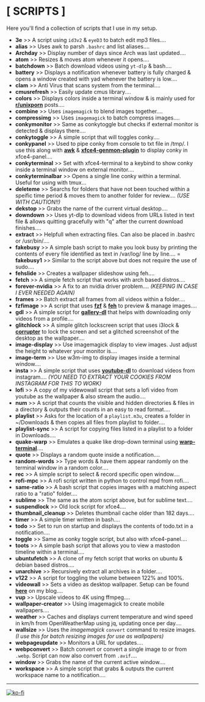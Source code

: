 # [ SCRIPTS ]

Here you'll find a collection of scripts that I use in my setup.

+ **3e** >> A script using `id3v2`  & `eyeD3` to batch edit mp3 files....
+ **alias** >> Uses awk to parsh `.bashrc` and list aliases....
+ **Archday** >> Display number of days since Arch was last updated....
+ **atom** >> Resizes & moves atom whenever it opens....
+ **batchdown** >> Batch download videos using `yt-dlp` & bash....
+ **battery** >> Displays a notification whenever battery is fully charged & opens a window created with yad whenever the battery is low....
+ **clam** >> Anti Virus that scans system from the terminal....
+ **cmusrefresh** >> Easily update cmus library....
+ **colors** >> Displays colors inside a terminal window & is mainly used for [**r/unixporn**](https://www.reddit.com/r/unixporn/) posts....
+ **combine** >> Uses `imagemagick` to blend images together....
+ **compressimg** >> Uses `imagemagick` to batch compress images....
+ **conkymonitor** >> Same as conkytoggle but checks if external monitor is detected & displays there....
+ **conkytoggle** >> A simple script that will toggles conky....
+ **conkypanel** >> Used to pipe conky from console to txt file in /tmp/. I use this along with [**awk**](https://linux.die.net/man/1/awk) & [**xfce4-genmon-plugin**](https://goodies.xfce.org/projects/panel-plugins/xfce4-genmon-plugin) to display conky in xfce4-panel....
+ **conkyterminal** >> Set with xfce4-terminal to a keybind to show conky inside a terminal window on external monitor....
+ **conkyterminalbar** >> Opens a single line conky within a terminal. Useful for using with tmux...
+ **deleteme** >> Searchs for folders that have not been touched within a speific time period & moves them to another folder for review.... *(USE WITH CAUTION!!)*
+ **dekstop** >> Grabs the name of the current virtual desktop....
+ **downdown** >> Uses yt-dlp to download videos from URLs listed in text file & allows quitting gracefully with "q" after the current download finishes....
+ **extract** >> Helpfull when extracting files. Can also be placed in .bashrc or /usr/bin/....
+ **fakebusy** >> A simple bash script to make you look busy by printing the contents of every file identified as text in /var/log/ line by line....
= **fakebusy1** >> Similar to the script above but does not require the use of sudo....
+ **fehslide** >> Creates a wallpaper slideshow using feh....
+ **fetch** >> A simple fetch script that works with arch based distros....
+ **forever-nvidia** >> A fix to an nvidia driver problem.... *(KEEPING IN CASE I EVER NEEDED AGAIN)*
+ **frames** >> Batch extract all frames from all videos within a folder....
+ **fzfimage** >> A script that uses **[fzf](https://github.com/junegunn/fzf)** & **[feh](https://feh.finalrewind.org/)** to preview & manage images....
+ **gdl** >> A simple script for **[gallery-dl](https://github.com/mikf/gallery-dl)** that helps with downloading only videos from a profile....
+ **glitchlock** >> A simple glitch lockscreen script that uses i3lock & **[corrupter](https://github.com/r00tman/corrupter)** to lock the screen and set a glitched screenshot of the desktop as the wallpaper....
+ **image-display** >> Use imagemagick display to view images. Just adjust the height to whatever your monitor is....
+ **image-term** >> Use w3m-img to display images inside a terminal window....
+ **insta** >> A simple script that uses **[youtube-dl](https://youtube-dl.org/)** to download videos from instagram.... *(YOU NEED TO EXTRACT YOUR COOKIES FROM INSTAGRAM FOR THIS TO WORK)*
+ **lofi** >> A copy of my videwowall script that sets a lofi video from youtube as the wallpaper & also stream the audio....
+ **num** >> A script that counts the visible and hidden directories & files in a directory & outputs their counts in an easy to read format....
+ **playlist** >> Asks for the location of a `playlist.m3u`, creates a folder in ~/Downloads & then copies all files from playlist to folder....
+ **playlist-sync** >> A script for copying files listed in a playlist to a folder in Downloads....
+ **quake-warp** >> Emulates a quake like drop-down terminal using **[warp-terminal](https://www.warp.dev/)**....
+ **quote** >> Displays a random quote inside a notification....
+ **random-words** >> Type words & have them appear randomly on the terminal window in a random color....
+ **rec** >> A simple script to select & record specific open window....
+ **rofi-mpc** >> A rofi script written in python to control mpd from rofi....
+ **same-ratio** >> A bash script that copies images with a matching aspect ratio to a "ratio" folder....
+ **sublime** >> The same as the atom script above, but for sublime text....
+ **suspendlock** >> Old lock script for xfce4....
+ **thumbnail_cleanup** >> Deletes thumbnail cache older than 182 days....
+ **timer** >> A simple timer written in bash....
+ **todo** >> Set to run on startup and displays the contents of todo.txt in a notification....
+ **toggle** >> Same as conky toggle script, but also with xfce4-panel....
+ **toots** >> A simple bash script that allows you to view a mastodon timeline within a terminal....
+ **ubuntufetch** >> A clone of my fetch script that works on ubuntu & debian based distros....
+ **unarchive** >> Recursively extract all archives in a folder.... 
+ **v122** >> A script for toggling the volume between 122% and 100%.
+ **videowall** >> Sets a video as desktop wallpaper. Setup can be found [**here**](https://furycd001.github.io/video-as-desktop-wallpaper/) on my blog....
+ **vup** >> Upscale videos to 4K using ffmpeg....
+ **wallpaper-creator** >> Using imagemagick to create mobile wallpapers....
+ **weather** >> Caches and displays current temperature and wind speed in km/h from OpenWeatherMap using jq, updating once per day....
+ **wallsize** >> Uses the *imagemagick* `convert` command to resize images. *(I use this for batch resizing images for use as wallpapers)*
+ **webpageupdate** >> Monitors a URL for updates....
+ **webpconvert** >> Batch convert or convert a single image to or from `.webp`. Script can now also convert from `.avif`....
+ **window** >> Grabs the name of the current active window....
+ **workspace** >> A simple script that grabs & outputs the current workspace name to a notification....

----

[![ko-fi](https://ko-fi.com/img/githubbutton_sm.svg)](https://ko-fi.com/Z8Z44445F)
